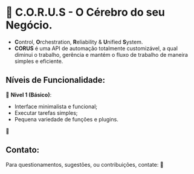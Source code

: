 # 🦗 C.O.R.U.S - O Cérebro do seu Negócio.

- **C**ontrol, **O**rchestration, **R**eliability & **U**nified **S**ystem.
- **CORUS** é uma API de automação totalmente customizável, a qual diminui o trabalho, gerência e mantém o fluxo de trabalho de maneira simples e eficiente.

## Níveis de Funcionalidade:

🔨 **Nível 1 (Básico)**:

- Interface minimalista e funcional;
- Executar tarefas simples;
- Pequena variedade de funções e plugins.

🚧

## Contato:

Para questionamentos, sugestões, ou contribuições, contate: 🚧
